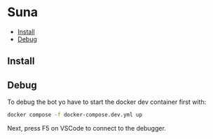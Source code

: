 # Suna

- [Install](#install)
- [Debug](#debug)

## Install

## Debug

To debug the bot yo have to start the docker dev container first with:

```sh
docker compose -f docker-compose.dev.yml up
```

Next, press F5 on VSCode to connect to the debugger.
